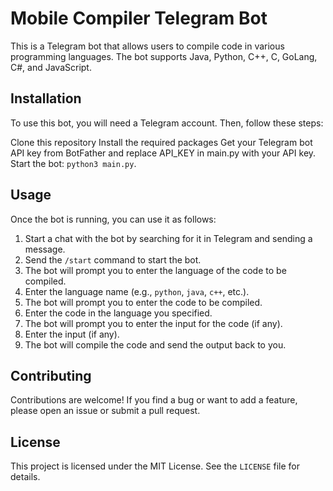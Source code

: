 # Mobile Compiler Telegram Bot
This is a Telegram bot that allows users to compile code in various programming languages. The bot supports Java, Python, C++, C, GoLang, C#, and JavaScript.

## Installation
To use this bot, you will need a Telegram account. Then, follow these steps:

Clone this repository
Install the required packages
Get your Telegram bot API key from BotFather and replace API_KEY in main.py with your API key.
Start the bot: `python3 main.py`.
## Usage
Once the bot is running, you can use it as follows:

1. Start a chat with the bot by searching for it in Telegram and sending a message.
2. Send the `/start` command to start the bot.
3. The bot will prompt you to enter the language of the code to be compiled.
4. Enter the language name (e.g., `python`, `java`, `c++`, etc.).
5. The bot will prompt you to enter the code to be compiled.
6. Enter the code in the language you specified.
7. The bot will prompt you to enter the input for the code (if any).
8. Enter the input (if any).
9. The bot will compile the code and send the output back to you.
## Contributing
Contributions are welcome! If you find a bug or want to add a feature, please open an issue or submit a pull request.

## License
This project is licensed under the MIT License. See the `LICENSE` file for details.
